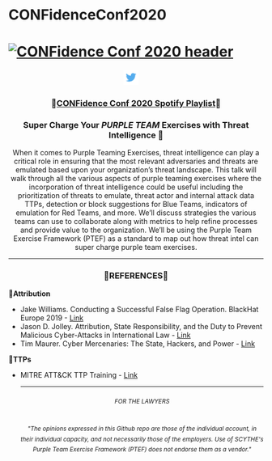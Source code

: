 # CONFidenceConf2020
# [![CONFidence Conf 2020 header](https://github.com/ch33r10/CONFidenceConf2020/blob/master/img/CONFidenceConfBanner.png)](https://ch33r10.com)
<p align='center'>
<a href="https://twitter.com/Ch33r10"><img height="30" src="https://github.com/ch33r10/CONFidenceConf2020/blob/master/img/twitter%20blue%20logo.png"></a>&nbsp;&nbsp;
<a href="https://www.linkedin.com/in/xena-o-54491512/><img height="30" src="https://github.com/ch33r10/CONFidenceConf2020/blob/master/img/linkedin%20logo.png"></a>&nbsp;&nbsp;
</p>
<h3 align="center">🎉<a href="https://open.spotify.com/playlist/0wb8scWLzeVz40aRhTNc2U?si=hdZEWcOYTTGwjgCPsO6rOA">CONFidence Conf 2020 Spotify Playlist</a>🎉</h3>
<h3 align="center">Super Charge Your <i><b>PURPLE TEAM</b></i> Exercises with Threat Intelligence 🥳</h3>
<p align="center">When it comes to Purple Teaming Exercises, threat intelligence can play a critical role in ensuring that the most relevant adversaries and threats are emulated based upon your organization’s threat landscape. This talk will walk through all the various aspects of purple teaming exercises where the incorporation of threat intelligence could be useful including the prioritization of threats to emulate, threat actor and internal attack data TTPs, detection or block suggestions for Blue Teams, indicators of emulation for Red Teams, and more. We’ll discuss strategies the various teams can use to collaborate along with metrics to help refine processes and provide value to the organization. We’ll be using the Purple Team Exercise Framework (PTEF) as a standard to map out how threat intel can super charge purple team exercises.</p>
<hr></hr>
<p><h3 align="center">💌<b>REFERENCES</b>💌</h3></p>
<p>🦄<b>Attribution</b></p>
<ul>
 <li>Jake Williams. Conducting a Successful False Flag Operation. BlackHat Europe 2019 - <a href="https://youtu.be/W2vBu_Jui9A">Link</a></li>
 <li>Jason D. Jolley. Attribution, State Responsibility, and the Duty to Prevent Malicious Cyber-Attacks in International Law - <a href="https://www.amazon.com/ATTRIBUTION-RESPONSIBILITY-MALICIOUS-CYBER-ATTACKS-INTERNATIONAL-ebook/dp/B07TYJYFYM/ref=sr_1_1?dchild=1&keywords=jason+jolley+attribution&qid=1599458954&sr=8-1">Link</a></li>
 <li>Tim Maurer. Cyber Mercenaries: The State, Hackers, and Power - <a href="https://www.amazon.com/Cyber-Mercenaries-State-Hackers-Power/dp/110756686X/ref=sr_1_1?dchild=1&keywords=tim+cyber+mercenaries&qid=1599459104&sr=8-1">Link</a></li>
</ul> 
<p>🦾<b>TTPs</b></p>
<ul>
 <li>MITRE ATT&CK TTP Training - <a href="https://attack.mitre.org/resources/training/cti/">Link</a></li>
<hr></hr>
<h6 align="center"><small>FOR THE LAWYERS</small></h6>
<h6 align="center"><sub>"The opinions expressed in this Github repo are those of the individual account, in their individual capacity, and not necessarily those of the employers. Use of SCYTHE's Purple Team Exercise Framework (PTEF) does not endorse them as a vendor."</sub></h6>


